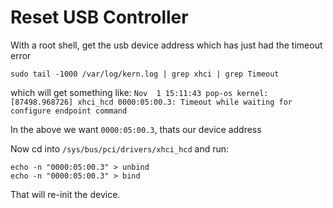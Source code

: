 # Reset USB Controller

With a root shell, get the usb device address which has just had the timeout error


```
sudo tail -1000 /var/log/kern.log | grep xhci | grep Timeout
```
which will get something like:
```Nov  1 15:11:43 pop-os kernel: [87498.968726] xhci_hcd 0000:05:00.3: Timeout while waiting for configure endpoint command```

In the above we want ```0000:05:00.3```, thats our device address

Now cd into ``` /sys/bus/pci/drivers/xhci_hcd ```
and run:
```
echo -n "0000:05:00.3" > unbind
echo -n "0000:05:00.3" > bind
```

That will re-init the device. 